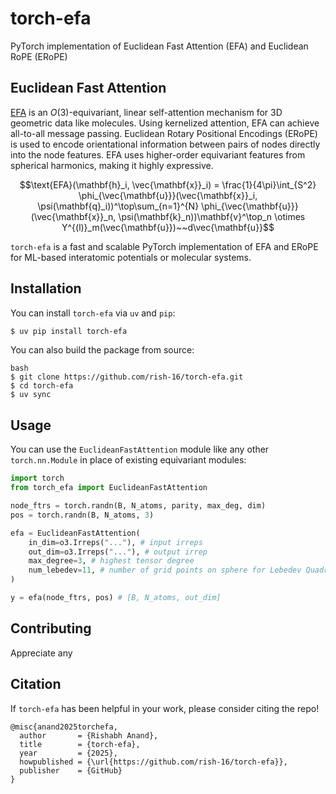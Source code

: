# torch-efa
PyTorch implementation of Euclidean Fast Attention (EFA) and Euclidean RoPE (ERoPE)

## Euclidean Fast Attention

[EFA](https://arxiv.org/abs/2412.08541) is an $O(3)$-equivariant, linear self-attention mechanism for 3D geometric data like molecules. Using kernelized attention, EFA can achieve all-to-all message passing. Euclidean Rotary Positional Encodings (ERoPE) is used to encode orientational information between pairs of nodes directly into the node features. EFA uses higher-order equivariant features from spherical harmonics, making it highly expressive. 

```math
\text{EFA}(\mathbf{h}_i, \vec{\mathbf{x}}_i) = \frac{1}{4\pi}\int_{S^2} \phi_{\vec{\mathbf{u}}}(\vec{\mathbf{x}}_i, \psi(\mathbf{q}_i))^\top\sum_{n=1}^{N} \phi_{\vec{\mathbf{u}}}(\vec{\mathbf{x}}_n, \psi(\mathbf{k}_n))\mathbf{v}^\top_n \otimes Y^{(l)}_m(\vec{\mathbf{u}})~~d\vec{\mathbf{u}}
```


`torch-efa` is a fast and scalable PyTorch implementation of EFA and ERoPE for ML-based interatomic potentials or molecular systems.

## Installation

You can install `torch-efa` via `uv` and `pip`:

```bash
$ uv pip install torch-efa
```

You can also build the package from source:

```
bash
$ git clone https://github.com/rish-16/torch-efa.git
$ cd torch-efa
$ uv sync
```

## Usage

You can use the `EuclideanFastAttention` module like any other `torch.nn.Module` in place of existing equivariant modules:

```python
import torch
from torch_efa import EuclideanFastAttention

node_ftrs = torch.randn(B, N_atoms, parity, max_deg, dim)
pos = torch.randn(B, N_atoms, 3)

efa = EuclideanFastAttention(
    in_dim=o3.Irreps("..."), # input irreps
    out_dim=o3.Irreps("..."), # output irrep
    max_degree=3, # highest tensor degree
    num_lebedev=11, # number of grid points on sphere for Lebedev Quadrature 
)

y = efa(node_ftrs, pos) # [B, N_atoms, out_dim]
```

## Contributing

Appreciate any 

## Citation

If `torch-efa` has been helpful in your work, please consider citing the repo!

```
@misc{anand2025torchefa,
  author       = {Rishabh Anand},
  title        = {torch-efa},
  year         = {2025},
  howpublished = {\url{https://github.com/rish-16/torch-efa}},
  publisher    = {GitHub}
}
```